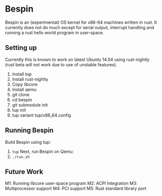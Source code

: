 # Bespin

Bespin is an (experimental) OS kernel for x86-64 machines written in rust. It
currently does not do much except for serial output, interrupt handling and
running a rust hello world program in user-space.

## Setting up
Currently this is known to work on latest Ubuntu 14.04 using rust-nightly (rust
beta will not work due to use of unstable features).

1. Install tup
1. Install rust-nightly
1. Copy libcore
1. Install qemu
1. git clone 
1. cd bespin
1. git submodule init
1. tup init
1. tup variant tup/x86_64.config

## Running Bespin
Build Bespin using tup:
1. `tup`
Next, run Bespin on Qemu:
1. `./run.sh`

## Future Work
M1: Running libcore user-space program
M2: ACPI Integration
M3: Multiprocessor support
M4: PCI support
M5: Rust standard library port